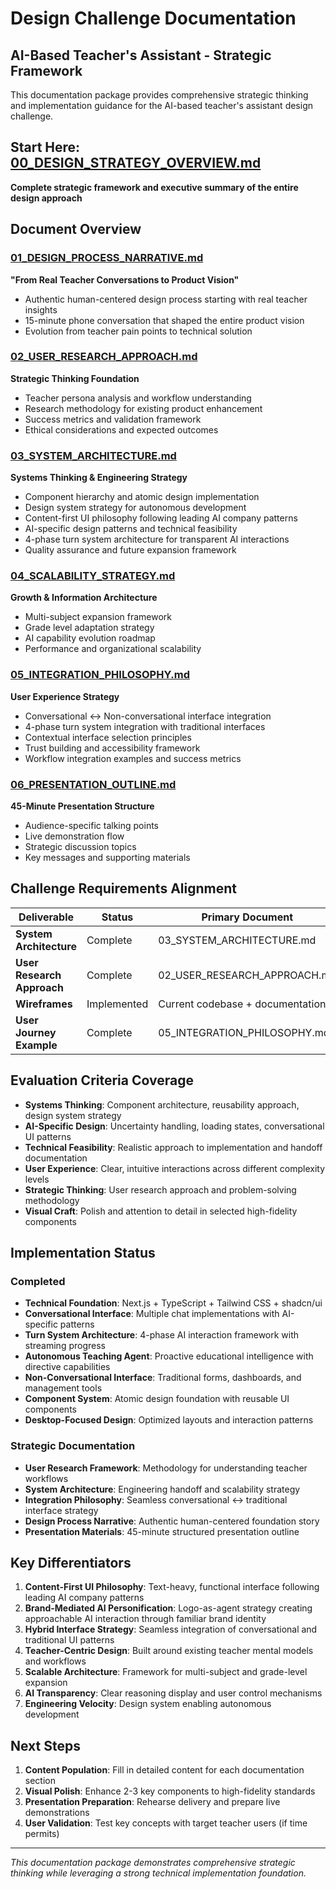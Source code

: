 # Design Challenge Documentation
## AI-Based Teacher's Assistant - Strategic Framework

This documentation package provides comprehensive strategic thinking and implementation guidance for the AI-based teacher's assistant design challenge.

## **Start Here: [00_DESIGN_STRATEGY_OVERVIEW.md](./00_DESIGN_STRATEGY_OVERVIEW.md)**
**Complete strategic framework and executive summary of the entire design approach**

## Document Overview

### [01_DESIGN_PROCESS_NARRATIVE.md](./01_DESIGN_PROCESS_NARRATIVE.md)
**"From Real Teacher Conversations to Product Vision"**
- Authentic human-centered design process starting with real teacher insights
- 15-minute phone conversation that shaped the entire product vision
- Evolution from teacher pain points to technical solution

### [02_USER_RESEARCH_APPROACH.md](./02_USER_RESEARCH_APPROACH.md)
**Strategic Thinking Foundation**
- Teacher persona analysis and workflow understanding
- Research methodology for existing product enhancement
- Success metrics and validation framework
- Ethical considerations and expected outcomes

### [03_SYSTEM_ARCHITECTURE.md](./03_SYSTEM_ARCHITECTURE.md)
**Systems Thinking & Engineering Strategy**
- Component hierarchy and atomic design implementation
- Design system strategy for autonomous development
- Content-first UI philosophy following leading AI company patterns
- AI-specific design patterns and technical feasibility
- 4-phase turn system architecture for transparent AI interactions
- Quality assurance and future expansion framework

### [04_SCALABILITY_STRATEGY.md](./04_SCALABILITY_STRATEGY.md)
**Growth & Information Architecture**
- Multi-subject expansion framework
- Grade level adaptation strategy
- AI capability evolution roadmap
- Performance and organizational scalability

### [05_INTEGRATION_PHILOSOPHY.md](./05_INTEGRATION_PHILOSOPHY.md)
**User Experience Strategy**
- Conversational ↔ Non-conversational interface integration
- 4-phase turn system integration with traditional interfaces
- Contextual interface selection principles
- Trust building and accessibility framework
- Workflow integration examples and success metrics

### [06_PRESENTATION_OUTLINE.md](./06_PRESENTATION_OUTLINE.md)
**45-Minute Presentation Structure**
- Audience-specific talking points
- Live demonstration flow
- Strategic discussion topics
- Key messages and supporting materials

## Challenge Requirements Alignment

| Deliverable | Status | Primary Document |
|-------------|--------|------------------|
| **System Architecture** | Complete | 03_SYSTEM_ARCHITECTURE.md |
| **User Research Approach** | Complete | 02_USER_RESEARCH_APPROACH.md |
| **Wireframes** | Implemented | Current codebase + documentation |
| **User Journey Example** | Complete | 05_INTEGRATION_PHILOSOPHY.md |

## Evaluation Criteria Coverage

- **Systems Thinking**: Component architecture, reusability approach, design system strategy
- **AI-Specific Design**: Uncertainty handling, loading states, conversational UI patterns
- **Technical Feasibility**: Realistic approach to implementation and handoff documentation
- **User Experience**: Clear, intuitive interactions across different complexity levels
- **Strategic Thinking**: User research approach and problem-solving methodology
- **Visual Craft**: Polish and attention to detail in selected high-fidelity components

## Implementation Status

### Completed
- **Technical Foundation**: Next.js + TypeScript + Tailwind CSS + shadcn/ui
- **Conversational Interface**: Multiple chat implementations with AI-specific patterns
- **Turn System Architecture**: 4-phase AI interaction framework with streaming progress
- **Autonomous Teaching Agent**: Proactive educational intelligence with directive capabilities
- **Non-Conversational Interface**: Traditional forms, dashboards, and management tools
- **Component System**: Atomic design foundation with reusable UI components
- **Desktop-Focused Design**: Optimized layouts and interaction patterns

### Strategic Documentation
- **User Research Framework**: Methodology for understanding teacher workflows
- **System Architecture**: Engineering handoff and scalability strategy
- **Integration Philosophy**: Seamless conversational ↔ traditional interface strategy
- **Design Process Narrative**: Authentic human-centered foundation story
- **Presentation Materials**: 45-minute structured presentation outline

## Key Differentiators

1. **Content-First UI Philosophy**: Text-heavy, functional interface following leading AI company patterns
2. **Brand-Mediated AI Personification**: Logo-as-agent strategy creating approachable AI interaction through familiar brand identity
3. **Hybrid Interface Strategy**: Seamless integration of conversational and traditional UI patterns
4. **Teacher-Centric Design**: Built around existing teacher mental models and workflows
5. **Scalable Architecture**: Framework for multi-subject and grade-level expansion
6. **AI Transparency**: Clear reasoning display and user control mechanisms
7. **Engineering Velocity**: Design system enabling autonomous development

## Next Steps

1. **Content Population**: Fill in detailed content for each documentation section
2. **Visual Polish**: Enhance 2-3 key components to high-fidelity standards
3. **Presentation Preparation**: Rehearse delivery and prepare live demonstrations
4. **User Validation**: Test key concepts with target teacher users (if time permits)

---

*This documentation package demonstrates comprehensive strategic thinking while leveraging a strong technical implementation foundation.*
